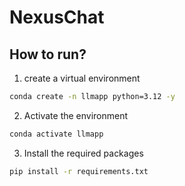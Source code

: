 # NexusChat

## How to run?

1.  create a virtual environment

```bash
conda create -n llmapp python=3.12 -y

```

2. Activate the environment

 ```bash
conda activate llmapp

```

3. Install the required packages

```bash
pip install -r requirements.txt

```
<!-- ## chainlit commands

1. initialise chainlit

```bash
chainlit init

```
2. Run NexusChat

```bash
chainlit run app.py

``` -->